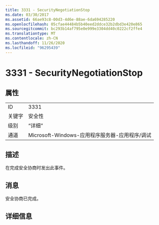 ```yaml
---
title: 3331 - SecurityNegotiationStop
ms.date: 03/30/2017
ms.assetid: 66ae93c8-00d3-4d6e-88ae-6da694285220
ms.openlocfilehash: 05cfae44484b5b40eed2ddce32b2dbd3e420e865
ms.sourcegitcommit: bc293b14af795e0e999e3304dd40c0222cf2ffe4
ms.translationtype: MT
ms.contentlocale: zh-CN
ms.lasthandoff: 11/26/2020
ms.locfileid: "96295439"
---
```

# <a name="3331---securitynegotiationstop"></a>3331 - SecurityNegotiationStop

## <a name="properties"></a>属性  
  
|||  
|-|-|  
|ID|3331|  
|关键字|安全性|  
|级别|“详细”|  
|通道|Microsoft-Windows-应用程序服务器-应用程序/调试|  
  
## <a name="description"></a>描述  

 在完成安全协商时发出此事件。  
  
## <a name="message"></a>消息  

 安全协商已完成。  
  
## <a name="details"></a>详细信息
